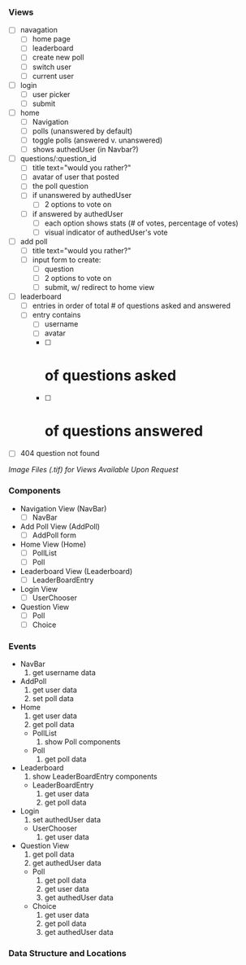 ### Views

- [ ] navagation
  - [ ] home page
  - [ ] leaderboard
  - [ ] create new poll
  - [ ] switch user
  - [ ] current user
- [ ] login
  - [ ] user picker
  - [ ] submit
- [ ] home
  - [ ] Navigation
  - [ ] polls (unanswered by default)
  - [ ] toggle polls (answered v. unanswered)
  - [ ] shows authedUser (in Navbar?)
- [ ] questions/:question_id
  - [ ] title text="would you rather?"
  - [ ] avatar of user that posted
  - [ ] the poll question
  - [ ] if unanswered by authedUser
    - [ ] 2 options to vote on
  - [ ] if answered by authedUser
    - [ ] each option shows stats (# of votes, percentage of votes)
    - [ ] visual indicator of authedUser's vote
- [ ] add poll
  - [ ] title text="would you rather?"
  - [ ] input form to create:
    - [ ] question
    - [ ] 2 options to vote on
    - [ ] submit, w/ redirect to home view
- [ ] leaderboard
  - [ ] entries in order of total # of questions asked and answered
  - [ ] entry contains
    - [ ] username
    - [ ] avatar
    - [ ] # of questions asked
    - [ ] # of questions answered
- [ ] 404 question not found

_Image Files (.tif) for Views Available Upon Request_

### Components

- Navigation View (NavBar)
  - [ ] NavBar
- Add Poll View (AddPoll)
  - [ ] AddPoll form
- Home View (Home)
  - [ ] PollList
  - [ ] Poll
- Leaderboard View (Leaderboard)
  - [ ] LeaderBoardEntry
- Login View
  - [ ] UserChooser
- Question View
  - [ ] Poll
  - [ ] Choice

### Events

- NavBar
  1. get username data
- AddPoll
  1. get user data
  1. set poll data
- Home
  1. get user data
  1. get poll data
  - PollList
    1. show Poll components
  - Poll
    1. get poll data
- Leaderboard
  1. show LeaderBoardEntry components
  - LeaderBoardEntry
    1. get user data
    1. get poll data
- Login
  1. set authedUser data
  - UserChooser
    1. get user data
- Question View
  1. get poll data
  1. get authedUser data
  - Poll
    1. get poll data
    1. get user data
    1. get authedUser data
  - Choice
    1. get user data
    1. get poll data
    1. get authedUser data

### Data Structure and Locations
